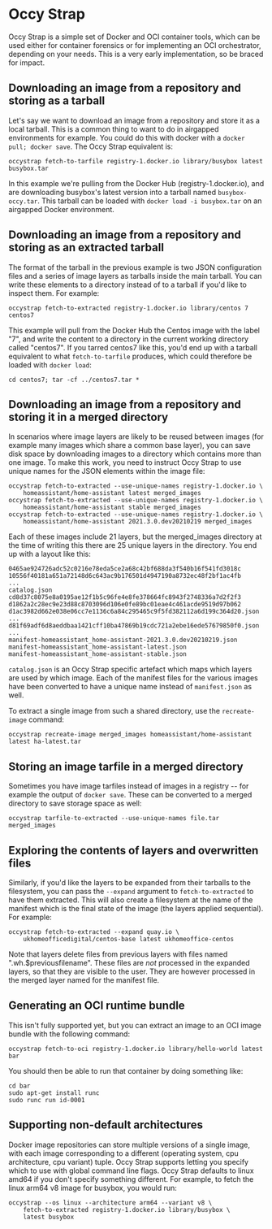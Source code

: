 # Occy Strap

Occy Strap is a simple set of Docker and OCI container tools, which can be used either for container forensics or for implementing an OCI orchestrator, depending on your needs. This is a very early implementation, so be braced for impact.

## Downloading an image from a repository and storing as a tarball

Let's say we want to download an image from a repository and store it as a local tarball. This is a common thing to want to do in airgapped environments for example. You could do this with docker with a `docker pull; docker save`. The Occy Strap equivalent is:

```
occystrap fetch-to-tarfile registry-1.docker.io library/busybox latest busybox.tar
```

In this example we're pulling from the Docker Hub (registry-1.docker.io), and are downloading busybox's latest version into a tarball named `busybox-occy.tar`. This tarball can be loaded with `docker load -i busybox.tar` on an airgapped Docker environment.

## Downloading an image from a repository and storing as an extracted tarball

The format of the tarball in the previous example is two JSON configuration files and a series of image layers as tarballs inside the main tarball. You can write these elements to a directory instead of to a tarball if you'd like to inspect them. For example:

```
occystrap fetch-to-extracted registry-1.docker.io library/centos 7 centos7
```

This example will pull from the Docker Hub the Centos image with the label "7", and write the content to a directory in the current working directory called "centos7". If you tarred centos7 like this, you'd end up with a tarball equivalent to what `fetch-to-tarfile` produces, which could therefore be loaded with `docker load`:

```
cd centos7; tar -cf ../centos7.tar *
```

## Downloading an image from a repository and storing it in a merged directory

In scenarios where image layers are likely to be reused between images (for example many images which share a common base layer), you can save disk space by downloading images to a directory which contains more than one image. To make this work, you need to instruct Occy Strap to use unique names for the JSON elements within the image file:

```
occystrap fetch-to-extracted --use-unique-names registry-1.docker.io \
    homeassistant/home-assistant latest merged_images
occystrap fetch-to-extracted --use-unique-names registry-1.docker.io \
    homeassistant/home-assistant stable merged_images
occystrap fetch-to-extracted --use-unique-names registry-1.docker.io \
    homeassistant/home-assistant 2021.3.0.dev20210219 merged_images
```

Each of these images include 21 layers, but the merged_images directory at the time of writing this there are 25 unique layers in the directory. You end up with a layout like this:

```
0465ae924726adc52c0216e78eda5ce2a68c42bf688da3f540b16f541fd3018c
10556f40181a651a72148d6c643ac9b176501d4947190a8732ec48f2bf1ac4fb
...
catalog.json
cd8d37c8075e8a0195ae12f1b5c96fe4e8fe378664fc8943f2748336a7d2f2f3
d1862a2c28ec9e23d88c8703096d106e0fe89bc01eae4c461acde9519d97b062
d1ac3982d662e038e06cc7e1136c6a84c295465c9f5fd382112a6d199c364d20.json
...
d81f69adf6d8aeddbaa1421cff10ba47869b19cdc721a2ebe16ede57679850f0.json
...
manifest-homeassistant_home-assistant-2021.3.0.dev20210219.json
manifest-homeassistant_home-assistant-latest.json
manifest-homeassistant_home-assistant-stable.json
```

`catalog.json` is an Occy Strap specific artefact which maps which layers are used by which image. Each of the manifest files for the various images have been converted to have a unique name instead of `manifest.json` as well.

To extract a single image from such a shared directory, use the `recreate-image` command:

```
occystrap recreate-image merged_images homeassistant/home-assistant latest ha-latest.tar
```

## Storing an image tarfile in a merged directory

Sometimes you have image tarfiles instead of images in a registry -- for example
the output of `docker save`. These can be converted to a merged directory to
save storage space as well:

```
occystrap tarfile-to-extracted --use-unique-names file.tar merged_images
```

## Exploring the contents of layers and overwritten files

Similarly, if you'd like the layers to be expanded from their tarballs to the filesystem, you can pass the `--expand` argument to `fetch-to-extracted` to have them extracted. This will also create a filesystem at the name of the manifest which is the final state of the image (the layers applied sequential). For example:

```
occystrap fetch-to-extracted --expand quay.io \
    ukhomeofficedigital/centos-base latest ukhomeoffice-centos
```

Note that layers delete files from previous layers with files named ".wh.$previousfilename". These files are _not_ processed in the expanded layers, so that they are visible to the user. They are however processed in the merged layer named for the manifest file.

## Generating an OCI runtime bundle

This isn't fully supported yet, but you can extract an image to an OCI image bundle
with the following command:

```
occystrap fetch-to-oci registry-1.docker.io library/hello-world latest bar
```

You should then be able to run that container by doing something like:

```
cd bar
sudo apt-get install runc
sudo runc run id-0001
```

## Supporting non-default architectures

Docker image repositories can store multiple versions of a single image, with each image corresponding to a different (operating system, cpu architecture, cpu variant) tuple. Occy Strap supports letting you specify which to use with global command line flags. Occy Strap defaults to linux amd64 if you don't specify something different. For example, to fetch the linux arm64 v8 image for busybox, you would run:

```
occystrap --os linux --architecture arm64 --variant v8 \
    fetch-to-extracted registry-1.docker.io library/busybox \
    latest busybox
```